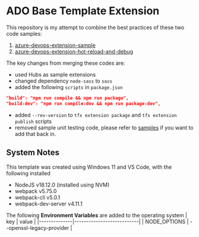 # ADO Base Template Extension

This repository is my attempt to combine the best practices of these two code samples:
1. [azure-devops-extension-sample](https://github.com/microsoft/azure-devops-extension-sample)
2. [azure-devops-extension-hot-reload-and-debug](https://github.com/microsoft/azure-devops-extension-hot-reload-and-debug)

The key changes from merging these codes are:
- used Hubs as sample extensions
- changed dependency `node-sass` to `sass`
- added the following `scripts` in `package.json`
```json
"build": "npm run compile && npm run package",
"build:dev": "npm run compile:dev && npm run package:dev",
```
- added `--rev-version` to `tfx extension package` and `tfx extension publish` scripts
- removed sample unit testing code, please refer to [samples](https://github.com/microsoft/azure-devops-extension-sample) if you want to add that back in.

## System Notes
This template was created using Windows 11 and VS Code, with the following installed
- NodeJS v18.12.0 (installed using NVM)
- webpack v5.75.0
- webpack-cli v5.0.1
- webpack-dev-server v4.11.1

The following **Environment Variables** are added to the operating system
| key          | value                     |
|--------------|---------------------------|
| NODE_OPTIONS | --openssl-legacy-provider |